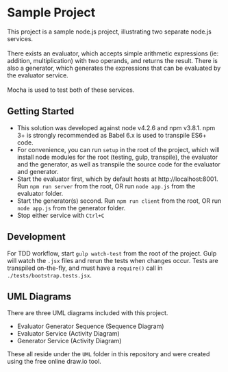 # Sample Project

This project is a sample node.js project, illustrating two separate node.js services.<br/>
<br/>
There exists an evaluator, which accepts simple arithmetic expressions (ie: addition, multiplication) with two operands, and returns the result. There is also a generator, which generates the expressions that can be evaluated by the evaluator service.<br/>
<br/>
Mocha is used to test both of these services.

## Getting Started

* This solution was developed against node v4.2.6 and npm v3.8.1. npm 3+ is strongly recommended as Babel 6.x is used to transpile ES6+ code.
* For convenience, you can run `setup` in the root of the project, which will install node modules for the root (testing, gulp, transpile), the evaluator and the generator, as well as transpile the source code for the evaluator and generator.
* Start the evaluator first, which by default hosts at http://localhost:8001. Run `npm run server` from the root, OR run `node app.js` from the evaluator folder.
* Start the generator(s) second. Run `npm run client` from the root, OR run `node app.js` from the generator folder.
* Stop either service with `Ctrl+C`

## Development

For TDD workflow, start `gulp watch-test` from the root of the project. Gulp will watch the `.jsx` files and rerun the tests when changes occur. Tests are transpiled on-the-fly, and must have a `require()` call in `./tests/bootstrap.tests.jsx`.

## UML Diagrams

There are three UML diagrams included with this project.

* Evaluator Generator Sequence (Sequence Diagram)
* Evaluator Service (Activity Diagram)
* Generator Service (Activity Diagram)

These all reside under the `UML` folder in this repository and were created using the free online draw.io tool.
